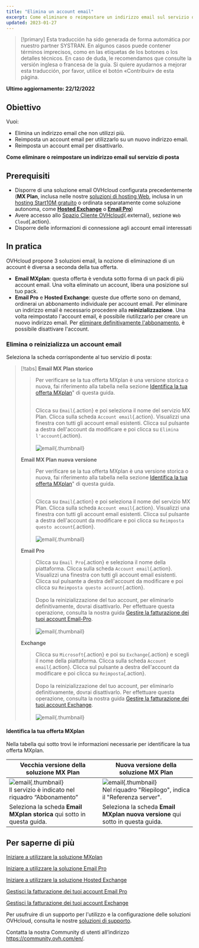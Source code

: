```yaml
---
title: "Elimina un account email"
excerpt: Come eliminare o reimpostare un indirizzo email sul servizio di posta
updated: 2023-01-27
---
```


> [!primary]
> Esta traducción ha sido generada de forma automática por nuestro partner SYSTRAN. En algunos casos puede contener términos imprecisos, como en las etiquetas de los botones o los detalles técnicos. En caso de duda, le recomendamos que consulte la versión inglesa o francesa de la guía. Si quiere ayudarnos a mejorar esta traducción, por favor, utilice el botón «Contribuir» de esta página.
>

**Ultimo aggiornamento: 22/12/2022**

## Obiettivo

Vuoi:

- Elimina un indirizzo email che non utilizzi più. 
- Reimposta un account email per utilizzarlo su un nuovo indirizzo email. 
- Reimposta un account email per disattivarlo.

**Come eliminare o reimpostare un indirizzo email sul servizio di posta**

## Prerequisiti

- Disporre di una soluzione email OVHcloud configurata precedentemente (**MX Plan**, inclusa nelle nostre [soluzioni di hosting Web](https://www.ovhcloud.com/it/web-hosting/), inclusa in un [hosting Start10M gratuito](https://www.ovhcloud.com/it/domains/free-web-hosting/) o ordinata separatamente come soluzione autonoma, come [**Hosted Exchange**](https://www.ovhcloud.com/it/emails/hosted-exchange/) o [**Email Pro**](https://www.ovhcloud.com/it/emails/email-pro/))
- Avere accesso allo [Spazio Cliente OVHcloud](https://www.ovh.com/auth/?action=gotomanager&from=https://www.ovh.it/&ovhSubsidiary=it){.external}, sezione `Web Cloud`{.action}.
- Disporre delle informazioni di connessione agli account email interessati

## In pratica <a name="instructions"></a>

OVHcloud propone 3 soluzioni email, la nozione di eliminazione di un account è diversa a seconda della tua offerta.

- **Email MXplan**: questa offerta è venduta sotto forma di un pack di più account email. Una volta eliminato un account, libera una posizione sul tuo pack. 
- **Email Pro** e **Hosted Exchange**: queste due offerte sono on demand, ordinerai un abbonamento individuale per account email. Per eliminare un indirizzo email è necessario procedere alla **reinizializzazione**. Una volta reimpostato l'account email, è possibile riutilizzarlo per creare un nuovo indirizzo email. Per [eliminare definitivamente l'abbonamento](/pages/web/microsoft-collaborative-solutions/manage_billing_exchange#elimina-account), è possibile disattivare l'account.

### Elimina o reinizializza un account email

Seleziona la scheda corrispondente al tuo servizio di posta:

> [!tabs]
> **Email MX Plan storico**
>>
>> Per verificare se la tua offerta MXplan è una versione storica o nuova, fai riferimento alla tabella nella sezione [Identifica la tua offerta MXplan](#whichmxplan)" di questa guida.<br><br>
>>
>> Clicca su `Email`{.action} e poi seleziona il nome del servizio MX Plan. Clicca sulla scheda `Account email`{.action}. Visualizzi una finestra con tutti gli account email esistenti. Clicca sul pulsante <i class="icons-ellipsis icons-border-rounded icons-masterbrand-blue"></i> a destra dell'account da modificare e poi clicca su `Elimina l'account`{.action}.<br><br>
>>![email](images/email-mxplan-legacy-reset.png){.thumbnail}<br>
>>
> **Email MX Plan nuova versione**
>>
>> Per verificare se la tua offerta MXplan è una versione storica o nuova, fai riferimento alla tabella nella sezione [Identifica la tua offerta MXplan](#whichmxplan)" di questa guida.<br><br>
>>
>> Clicca su `Email`{.action} e poi seleziona il nome del servizio MX Plan. Clicca sulla scheda `Account email`{.action}. Visualizzi una finestra con tutti gli account email esistenti. Clicca sul pulsante <i class="icons-ellipsis icons-border-rounded icons-masterbrand-blue"></i> a destra dell'account da modificare e poi clicca su `Reimposta questo account`{.action}.<br><br>
>>![email](images/email-mxplan-new-reset.png){.thumbnail}<br>
>>
> **Email Pro**
>>
>> Clicca su `Email Pro`{.action} e seleziona il nome della piattaforma. Clicca sulla scheda `Account email`{.action}. Visualizzi una finestra con tutti gli account email esistenti. Clicca sul pulsante <i class="icons-ellipsis icons-border-rounded icons-masterbrand-blue"></i> a destra dell'account da modificare e poi clicca su `Reimposta questo account`{.action}.<br><br>
>> Dopo la reinizializzazione del tuo account, per eliminarlo definitivamente, dovrai disattivarlo. Per effettuare questa operazione, consulta la nostra guida [Gestire la fatturazione dei tuoi account Email-Pro](/pages/web/emails-pro/manage_billing_emailpro).<br><br>
>>![email](images/emailpro-reset.png){.thumbnail}<br>
>>
> **Exchange**
>>
>> Clicca su `Microsoft`{.action} e poi su `Exchange`{.action} e scegli il nome della piattaforma. Clicca sulla scheda `Account email`{.action}. Clicca sul pulsante <i class="icons-ellipsis icons-border-rounded icons-masterbrand-blue"></i> a destra dell'account da modificare e poi clicca su `Reimposta`{.action}.<br><br>
>> Dopo la reinizializzazione del tuo account, per eliminarlo definitivamente, dovrai disattivarlo. Per effettuare questa operazione, consulta la nostra guida [Gestire la fatturazione dei tuoi account Exchange](/pages/web/microsoft-collaborative-solutions/manage_billing_exchange).<br><br>
>>![email](images/exchange-reset.png){.thumbnail}<br>
>>

#### Identifica la tua offerta MXplan <a name="whichmxplan"></a>

Nella tabella qui sotto trovi le informazioni necessarie per identificare la tua offerta MXplan.

|Vecchia versione della soluzione MX Plan|Nuova versione della soluzione MX Plan|
|---|---|
|![email](images/mxplan-starter-legacy-step1.png){.thumbnail}<br> Il servizio è indicato nel riquadro “Abbonamento”|![email](images/mxplan-starter-new-step1.png){.thumbnail}<br>Nel riquadro "Riepilogo", indica il "Referenza server".|
|Seleziona la scheda **Email MXplan storica** qui sotto in questa guida.|Seleziona la scheda **Email MXplan nuova versione** qui sotto in questa guida.|<br>


## Per saperne di più

[Iniziare a utilizzare la soluzione MXplan](/pages/web/emails/email_generalities)

[Iniziare a utilizzare la soluzione Email Pro](/pages/web/emails-pro/first_config)

[Iniziare a utilizzare la soluzione Hosted Exchange](/pages/web/microsoft-collaborative-solutions/exchange_starting_hosted)

[Gestisci la fatturazione dei tuoi account Email Pro](/pages/web/emails-pro/manage_billing_emailpro)

[Gestisci la fatturazione dei tuoi account Exchange](/pages/web/microsoft-collaborative-solutions/manage_billing_exchange)

Per usufruire di un supporto per l'utilizzo e la configurazione delle soluzioni OVHcloud, consulta le nostre [soluzioni di supporto](https://www.ovhcloud.com/it/support-levels/).

Contatta la nostra Community di utenti all’indirizzo <https://community.ovh.com/en/>.
